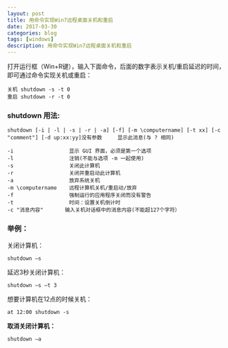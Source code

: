 ```yaml
---
layout: post
title: 用命令实现Win7远程桌面关机和重启
date: 2017-03-30
categories: blog
tags: [windows]
description: 用命令实现Win7远程桌面关机和重启
---
```


打开运行框（Win+R键），输入下面命令，后面的数字表示关机/重启延迟的时间， 即可通过命令实现关机或重启：

	关机 shutdown -s -t 0 
	重启 shutdown -r -t 0

### shutdown 用法: 

	shutdown [-i | -l | -s | -r | -a] [-f] [-m \computername] [-t xx] [-c "comment"] [-d up:xx:yy]没有参数     显示此消息(与 ? 相同)

	-i               	显示 GUI 界面，必须是第一个选项
	-l               	注销(不能与选项 -m 一起使用)
	-s               	关闭此计算机
	-r               	关闭并重启动此计算机
	-a               	放弃系统关机
	-m \computername    远程计算机关机/重启动/放弃
	-f               	强制运行的应用程序关闭而没有警告
	-t 					时间：设置关机倒计时
	-c "消息内容"		输入关机对话框中的消息内容(不能超127个字符）

### 举例：

关闭计算机：

	shutdown –s

延迟3秒关闭计算机：

	shutdown –s –t 3

想要计算机在12点的时候关机：

	at 12:00 shutdown -s

**取消关闭计算机：**

	shutdown –a
